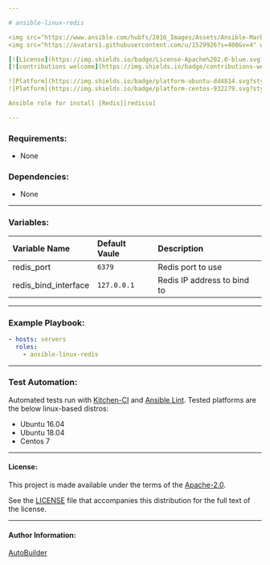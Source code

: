 ```yaml
---

# ansible-linux-redis

<img src="https://www.ansible.com/hubfs/2016_Images/Assets/Ansible-Mark-Large-RGB-Pool.png?hsLang=en-us" width="10%" height="10%" alt="Ansible logo" align="right"/>
<img src="https://avatars1.githubusercontent.com/u/1529926?s=400&v=4" width="11%" height="11%" alt="Redis logo" align="right"/>

[![License](https://img.shields.io/badge/License-Apache%202.0-blue.svg?style=flat)](https://opensource.org/licenses/Apache-2.0)
[![contributions welcome](https://img.shields.io/badge/contributions-welcome-brightgreen.svg?style=flat)](https://github.com/autobuilder/ansible-isp-speedtest/issues)

![Platform](https://img.shields.io/badge/platform-ubuntu-dd4814.svg?style=flat) 
![Platform](https://img.shields.io/badge/platform-centos-932279.svg?style=flat)

Ansible role for install [Redis][redisio]

---
```


### Requirements:

* None

### Dependencies:

* None

---

### Variables:

| Variable Name        | Default Vaule                      | Description                 |
|:---------------------|:-----------------------------------|:----------------------------|
|redis_port            | ```6379```                         | Redis port to use           |
|redis_bind_interface  | ```127.0.0.1```                    | Redis IP address to bind to |

---

### Example Playbook:

```yaml
- hosts: servers
  roles:
    - ansible-linux-redis
```

---

### Test Automation:

Automated tests run with [Kitchen-CI][kitchenci] and [Ansible Lint][ansiblelint].
Tested platforms are the below linux-based distros:

* Ubuntu 16.04
* Ubuntu 18.04
* Centos 7

---

#### License:

This project is made available under the terms of the [Apache-2.0][apache2].

See the [LICENSE][license] file that accompanies this distribution for the full text of the license.

---

#### Author Information:

[AutoBuilder][autobuilder]

[redisio]: https://redis.io
[kitchenci]: https://kitchen.ci
[apache2]: https://www.apache.org/licenses/LICENSE-2.0.html
[license]: https://github.com/autobuilder/ansible-isp-speedtest/blob/master/LICENSE
[autobuilder]: https://github.com/autobuilder
[ansiblelint]: https://docs.ansible.com/ansible-lint/
